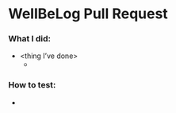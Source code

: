 # WellBeLog Pull Request


### What I did:

- <thing I’ve done>
  - <detailing>

### How to test:

- <instructions>
